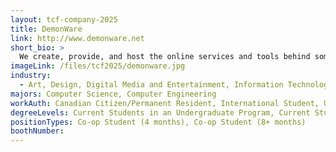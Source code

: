 ```yaml
---
layout: tcf-company-2025
title: DemonWare
link: http://www.demonware.net
short_bio: >
  We create, provide, and host the online services and tools behind some of the world's biggest game titles. The real challenges that we take on every day affect almost half a billion players.
imageLink: /files/tcf2025/demonware.jpg
industry:
  - Art, Design, Digital Media and Entertainment, Information Technology
majors: Computer Science, Computer Engineering
workAuth: Canadian Citizen/Permanent Resident, International Student, US Citizen, All
degreeLevels: Current Students in an Undergraduate Program, Current Students in a Masters Program, Current Students in a Phd Program, Graduated with an Undergraduate Degree
positionTypes: Co-op Student (4 months), Co-op Student (8+ months)
boothNumber:
---
```

